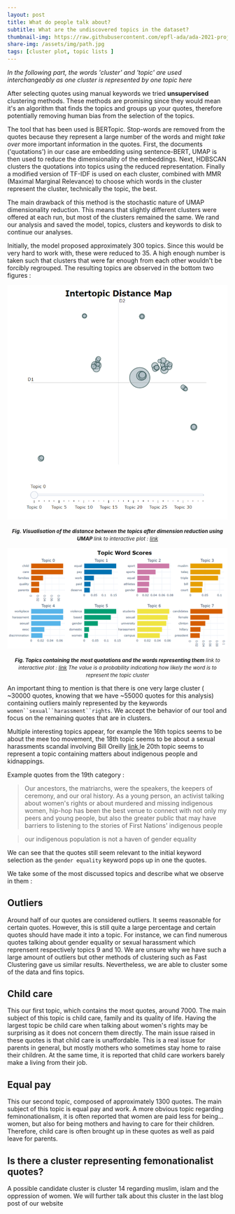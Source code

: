 ```yaml
---
layout: post
title: What do people talk about?
subtitle: What are the undiscovered topics in the dataset?
thumbnail-img: https://raw.githubusercontent.com/epfl-ada/ada-2021-project-concatsanddogs/main/img/intertopic_dist.png
share-img: /assets/img/path.jpg
tags: [cluster plot, topic lists ]
---
```

<!-- This section will cover the unsupervised clustering, with the different methods we use the optimal parameters. The final cluster presentation and the categories finaly chosen, with a few examples for each topic. -->

_In the following part, the words 'cluster' and 'topic' are used interchangeably as one cluster is represented by one topic here_

After selecting quotes using manual keywords we tried **unsupervised** clustering methods. These methods are promising since they would mean it's an algorithm that finds the topics and groups up your quotes, therefore potentially removing human bias from the selection of the topics. 

The tool that has been used is BERTopic. Stop-words are removed from the quotes because they represent a large number of the words and might _take over_ more important information in the quotes. First, the documents ('quotations') in our case are embedding using sentence-BERT, UMAP is then used to reduce the dimensionality of the embeddings. Next, HDBSCAN clusters the quotations into topics using the reduced representation. Finally a modified version of TF-IDF is used on each cluster, combined with MMR (Maximal Marginal Relevance) to choose which words in the cluster represent the cluster, technically the topic, the best.

The main drawback of this method is the stochastic nature of UMAP dimensionality reduction. This means that slightly different clusters were offered at each run, but most of the clusters remained the same. We rand our analysis and saved the model, topics, clusters and keywords to disk to continue our analyses. 

Initially, the model proposed approximately 300 topics. Since this would be very hard to work with, these were reduced to 35. A high enough number is taken such that clusters that were far enough from each other wouldn't be forcibly regrouped. The resulting topics are observed in the bottom two figures : 

<p align = "center">
<img src = "https://raw.githubusercontent.com/epfl-ada/ada-2021-project-concatsanddogs/main/img/intertopic_dist.png">
</p>
<p align = "center">
	<small> 
		<i> 
			<b>
			Fig. Visualisation of the distance between the topics after dimension reduction using UMAP 
			</b> 
			link to interactive plot : <a href="https://unesmu.github.io/visualise_topics_red">link</a> 
		</i>
	</small>
</p>

<p align = "center">
<img src = "https://raw.githubusercontent.com/epfl-ada/ada-2021-project-concatsanddogs/main/img/topic_word_scores.png">
</p>
<p align = "center">
	<small> 
		<i> 
			<b>
			Fig. Topics containing the most quotations and the words representing them
			</b> 
			link to interactive plot : <a href="https://unesmu.github.io/visualise_barcharts_red">link</a> The value is a probability indicationg how likely the word is to represent the topic cluster
		</i>
	</small>
</p>


An important thing to mention is that there is one very large cluster ( ~30000 quotes, knowing that we have ~55000 quotes for this analysis) containing outliers mainly represented by the keywords `women``sexual``harassment``rights`. We accept the behavior of our tool and focus on the remaining quotes that are in clusters. <!-- maybe take a look at the quotes in the outlier cluster and see what can be mentioned about them -->

Multiple interesting topics appear, for example the 16th topics seems to be about the mee too movement, the 18th topic seems to be about a sexual harassments scandal involving Bill Oreilly [ link ](https://www.nytimes.com/2017/10/21/business/media/bill-oreilly-sexual-harassment.html) le 20th topic seems to represent a topic containing matters about indigenous people and kidnappings. 

Example quotes from the 19th category : 

>Our ancestors, the matriarchs, were the speakers, the keepers of ceremony, and our oral history. As a young person, an activist talking about women's rights or about murdered and missing indigenous women, hip-hop has been the best venue to connect with not only my peers and young people, but also the greater public that may have barriers to listening to the stories of First Nations' indigenous people

>our indigenous population is not a haven of gender equality

We can see that the quotes still seem relevant to the initial keyword selection as the `gender equality` keyword pops up in one the quotes.

We take some of the most discussed topics and describe what we observe in them :

## Outliers 
Around half of our quotes are considered outliers. It seems reasonable for certain quotes. However, this is still quite a large percentage and certain quotes should have made it into a topic. For instance,
we can find numerous quotes talking about gender equality or sexual harassment which reprensent respectively topics 9 and 10. We are unsure why we have such a large amount of outliers but other methods
of clustering such as Fast Clustering gave us similar results. Nevertheless, we are able to cluster some of the data and fins topics.


## Child care
This our first topic, which contains the most quotes, around 7000. The main subject of this topic is child care, family and its quality of life. Having the largest topic be child care when talking about women's rights 
may be surprising as it does not concern them directly. The main issue raised in these quotes is that child care is unaffordable. This is a real issue for parents in general, but mostly mothers who sometimes stay home
to raise their children. At the same time, it is reported that child care workers barely make a living from their job.

## Equal pay
This our second topic, composed of approximately 1300 quotes. The main subject of this topic is equal pay and work. A more obvious topic regarding feminonationalism, it is often reported that women are paid less
for being... women, but also for being mothers and having to care for their children. Therefore, child care is often brought up in these quotes as well as paid leave for parents.

## Is there a cluster representing femonationalist quotes?
A possible candidate cluster is cluster 14 regarding muslim, islam and the oppression of women. We will further talk about this cluster in the last blog post of our website
